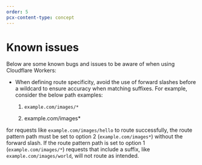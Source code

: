 ```yaml
---
order: 5
pcx-content-type: concept
---
```


# Known issues

Below are some known bugs and issues to be aware of when using Cloudflare Workers:

- When defining route specificity, avoid the use of forward slashes before a wildcard to ensure accuracy when matching suffixes. For example, consider the below path examples:

    1) `example.com/images/*`

    2) example.com/images*

for requests like `example.com/images/hello` to route successfully, the route pattern path must be set to option 2 (`example.com/images*`) without the forward slash. If the route pattern path is set to option 1 (`example.com/images/*`) requests that include a suffix, like `example.com/images/world`, will not route as intended. 
